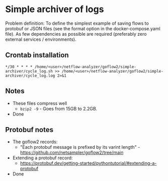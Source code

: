 # Simple archiver of logs

Problem definition: To define the simplest example of saving flows to protobuf or JSON files (see the format option in the docker-compose.yaml file). As few dependencies as possible are required (preferably zero external services / environments).




## Crontab installation

```
*/30 * * * * /home/<user>/netflow-analyzer/goflow2/simple-archiver/cycle_log.sh >> /home/<user>/netflow-analyzer/goflow2/simple-archiver/cycle_log.log 2>&1
```

## Notes

* These files compress well
    * `bzip2 -9` - Goes from 15GB to 2.2GB.
* Done

## Protobuf notes

* The goflow2 records:
    * "Each protobuf message is prefixed by its varint length" - https://github.com/netsampler/goflow2/tree/main
* Extending a protobuf record:
    * https://protobuf.dev/getting-started/pythontutorial/#extending-a-protobuf
* Done
